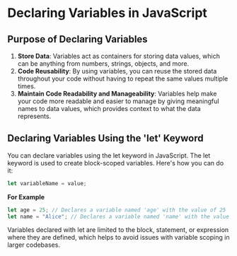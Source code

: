 # Declaring Variables in JavaScript

## Purpose of Declaring Variables

1. **Store Data**: Variables act as containers for storing data values, which can be anything from numbers, strings, objects, and more.
2. **Code Reusability**: By using variables, you can reuse the stored data throughout your code without having to repeat the same values multiple times.
3. **Maintain Code Readability and Manageability**: Variables help make your code more readable and easier to manage by giving meaningful names to data values, which provides context to what the data represents.

## Declaring Variables Using the 'let' Keyword

You can declare variables using the let keyword in JavaScript. The let keyword is used to create block-scoped variables. Here's how you can do it:

```javascript
let variableName = value;
```

**For Example**

```javascript
let age = 25; // Declares a variable named 'age' with the value of 25
let name = "Alice"; // Declares a variable named 'name' with the value "Alice"
```
Variables declared with let are limited to the block, statement, or expression where they are defined, which helps to avoid issues with variable scoping in larger codebases.